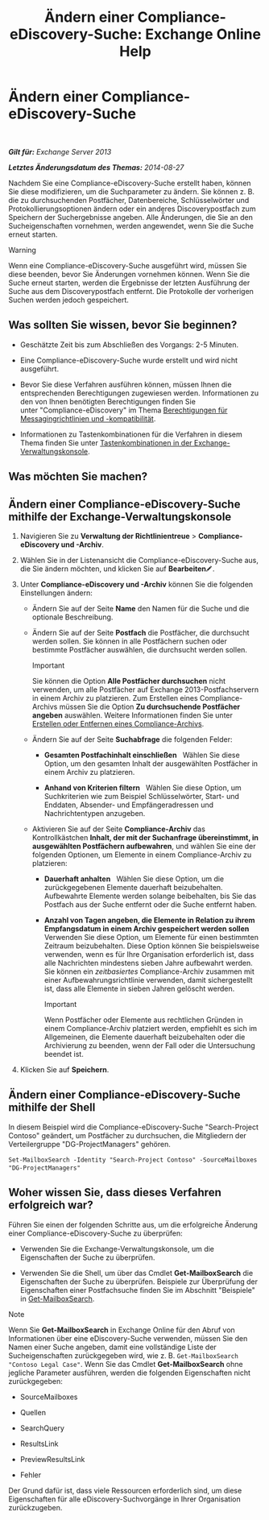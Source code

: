 ﻿---
title: 'Ändern einer Compliance-eDiscovery-Suche: Exchange Online Help'
TOCTitle: Ändern einer Compliance-eDiscovery-Suche
ms:assetid: 3162743c-cc12-4997-91e0-bcbfea8bcb17
ms:mtpsurl: https://technet.microsoft.com/de-de/library/Dd335182(v=EXCHG.150)
ms:contentKeyID: 50475416
ms.date: 05/23/2018
mtps_version: v=EXCHG.150
ms.translationtype: MT
---

# Ändern einer Compliance-eDiscovery-Suche

 

_**Gilt für:** Exchange Server 2013_

_**Letztes Änderungsdatum des Themas:** 2014-08-27_

Nachdem Sie eine Compliance-eDiscovery-Suche erstellt haben, können Sie diese modifizieren, um die Suchparameter zu ändern. Sie können z. B. die zu durchsuchenden Postfächer, Datenbereiche, Schlüsselwörter und Protokollierungsoptionen ändern oder ein anderes Discoverypostfach zum Speichern der Suchergebnisse angeben. Alle Ä̈nderungen, die Sie an den Sucheigenschaften vornehmen, werden angewendet, wenn Sie die Suche erneut starten.


> [!WARNING]
> Wenn eine Compliance-eDiscovery-Suche ausgeführt wird, müssen Sie diese beenden, bevor Sie Änderungen vornehmen können. Wenn Sie die Suche erneut starten, werden die Ergebnisse der letzten Ausführung der Suche aus dem Discoverypostfach entfernt. Die Protokolle der vorherigen Suchen werden jedoch gespeichert.



## Was sollten Sie wissen, bevor Sie beginnen?

  - Geschätzte Zeit bis zum Abschließen des Vorgangs: 2-5 Minuten.

  - Eine Compliance-eDiscovery-Suche wurde erstellt und wird nicht ausgeführt.

  - Bevor Sie diese Verfahren ausführen können, müssen Ihnen die entsprechenden Berechtigungen zugewiesen werden. Informationen zu den von Ihnen benötigten Berechtigungen finden Sie unter "Compliance-eDiscovery" im Thema [Berechtigungen für Messagingrichtlinien und -kompatibilität](messaging-policy-and-compliance-permissions-exchange-2013-help.md).

  - Informationen zu Tastenkombinationen für die Verfahren in diesem Thema finden Sie unter [Tastenkombinationen in der Exchange-Verwaltungskonsole](keyboard-shortcuts-in-the-exchange-admin-center-exchange-online-protection-help.md).

## Was möchten Sie machen?

## Ändern einer Compliance-eDiscovery-Suche mithilfe der Exchange-Verwaltungskonsole

1.  Navigieren Sie zu **Verwaltung der Richtlinientreue** \> **Compliance-eDiscovery und -Archiv**.

2.  Wählen Sie in der Listenansicht die Compliance-eDiscovery-Suche aus, die Sie ändern möchten, und klicken Sie auf **Bearbeiten**![Bearbeitungssymbol](images/Bb124582.6f53ccb2-1f13-4c02-bea0-30690e6ea71d(EXCHG.150).gif "Bearbeitungssymbol").

3.  Unter **Compliance-eDiscovery und -Archiv** können Sie die folgenden Einstellungen ändern:
    
      - Ändern Sie auf der Seite **Name** den Namen für die Suche und die optionale Beschreibung.
    
      - Ändern Sie auf der Seite **Postfach** die Postfächer, die durchsucht werden sollen. Sie können in alle Postfächern suchen oder bestimmte Postfächer auswählen, die durchsucht werden sollen.
        

        > [!IMPORTANT]
        > Sie können die Option <STRONG>Alle Postfächer durchsuchen</STRONG> nicht verwenden, um alle Postfächer auf Exchange 2013-Postfachservern in einem Archiv zu platzieren. Zum Erstellen eines Compliance-Archivs müssen Sie die Option <STRONG>Zu durchsuchende Postfächer angeben</STRONG> auswählen. Weitere Informationen finden Sie unter <A href="create-or-remove-an-in-place-hold-exchange-2013-help.md">Erstellen oder Entfernen eines Compliance-Archivs</A>.

    
      - Ändern Sie auf der Seite **Suchabfrage** die folgenden Felder:
        
          - **Gesamten Postfachinhalt einschließen**   Wählen Sie diese Option, um den gesamten Inhalt der ausgewählten Postfächer in einem Archiv zu platzieren.
        
          - **Anhand von Kriterien filtern**   Wählen Sie diese Option, um Suchkriterien wie zum Beispiel Schlüsselwörter, Start- und Enddaten, Absender- und Empfängeradressen und Nachrichtentypen anzugeben.
    
      - Aktivieren Sie auf der Seite **Compliance-Archiv** das Kontrollkästchen **Inhalt, der mit der Suchanfrage übereinstimmt, in ausgewählten Postfächern aufbewahren**, und wählen Sie eine der folgenden Optionen, um Elemente in einem Compliance-Archiv zu platzieren:
        
          - **Dauerhaft anhalten**   Wählen Sie diese Option, um die zurückgegebenen Elemente dauerhaft beizubehalten. Aufbewahrte Elemente werden solange beibehalten, bis Sie das Postfach aus der Suche entfernt oder die Suche entfernt haben.
        
          - **Anzahl von Tagen angeben, die Elemente in Relation zu ihrem Empfangsdatum in einem Archiv gespeichert werden sollen** Verwenden Sie diese Option, um Elemente für einen bestimmten Zeitraum beizubehalten. Diese Option können Sie beispielsweise verwenden, wenn es für Ihre Organisation erforderlich ist, dass alle Nachrichten mindestens sieben Jahre aufbewahrt werden. Sie können ein *zeitbasiertes* Compliance-Archiv zusammen mit einer Aufbewahrungsrichtlinie verwenden, damit sichergestellt ist, dass alle Elemente in sieben Jahren gelöscht werden.
            

            > [!IMPORTANT]
            > Wenn Postfächer oder Elemente aus rechtlichen Gründen in einem Compliance-Archiv platziert werden, empfiehlt es sich im Allgemeinen, die Elemente dauerhaft beizubehalten oder die Archivierung zu beenden, wenn der Fall oder die Untersuchung beendet ist.



4.  Klicken Sie auf **Speichern**.

## Ändern einer Compliance-eDiscovery-Suche mithilfe der Shell

In diesem Beispiel wird die Compliance-eDiscovery-Suche "Search-Project Contoso" geändert, um Postfächer zu durchsuchen, die Mitgliedern der Verteilergruppe "DG-ProjectManagers" gehören.

    Set-MailboxSearch -Identity "Search-Project Contoso" -SourceMailboxes "DG-ProjectManagers"

## Woher wissen Sie, dass dieses Verfahren erfolgreich war?

Führen Sie einen der folgenden Schritte aus, um die erfolgreiche Änderung einer Compliance-eDiscovery-Suche zu überprüfen:

  - Verwenden Sie die Exchange-Verwaltungskonsole, um die Eigenschaften der Suche zu überprüfen.

  - Verwenden Sie die Shell, um über das Cmdlet **Get-MailboxSearch** die Eigenschaften der Suche zu überprüfen. Beispiele zur Überprüfung der Eigenschaften einer Postfachsuche finden Sie im Abschnitt "Beispiele" in [Get-MailboxSearch](https://technet.microsoft.com/de-de/library/dd351021\(v=exchg.150\)).


> [!NOTE]
> Wenn Sie <STRONG>Get-MailboxSearch</STRONG> in Exchange Online für den Abruf von Informationen über eine eDiscovery-Suche verwenden, müssen Sie den Namen einer Suche angeben, damit eine vollständige Liste der Sucheigenschaften zurückgegeben wird, wie z.&nbsp;B. <CODE>Get-MailboxSearch "Contoso Legal Case"</CODE>. Wenn Sie das Cmdlet <STRONG>Get-MailboxSearch</STRONG> ohne jegliche Parameter ausführen, werden die folgenden Eigenschaften nicht zurückgegeben: 
> <UL>
> <LI>
> <P>SourceMailboxes</P>
> <LI>
> <P>Quellen</P>
> <LI>
> <P>SearchQuery</P>
> <LI>
> <P>ResultsLink</P>
> <LI>
> <P>PreviewResultsLink</P>
> <LI>
> <P>Fehler</P></LI></UL>Der Grund dafür ist, dass viele Ressourcen erforderlich sind, um diese Eigenschaften für alle eDiscovery-Suchvorgänge in Ihrer Organisation zurückzugeben.


